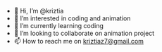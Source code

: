 - 👋 Hi, I’m @kriztia
- 👀 I’m interested in coding and animation 
- 🌱 I’m currently learning coding
- 💞️ I’m looking to collaborate on animation project
- 📫 How to reach me on kriztiaz7@gmail.com

<!---
kriztia/kriztia is a ✨ special ✨ repository because its `README.md` (this file) appears on your GitHub profile.
You can click the Preview link to take a look at your changes.
--->
